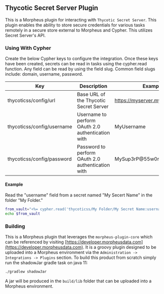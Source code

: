## Thycotic Secret Server Plugin

This is a Morpheus plugin for interacting with `Thycotic Secret Server`. This plugin enables the ability to store secure credentials for various tasks remotely in a secure store external to Morpheus and Cypher. This utilizes Secret Server's API.

### Using With Cypher
Create the below Cypher keys to configure the integration. Once these keys have been created, secrets can be read in tasks using the cypher.read function. Any field can be read by using the field slug. Common field slugs include: domain, username, password.

| Key | Description | Example |
| --- | ----------- | ------- |
| thycoticss/config/url | Base URL of the Thycotic Secret Server | https://myserver.mydomain.com/ |
| thycoticss/config/username | Username to perform OAuth 2.0 authentication with | MyUsername |
| thycoticss/config/password | Password to perform OAuth 2.0 authentication with | MySup3rP@55w0rd! |

#### Example 
Read the "username" field from a secret named "My Secert Name" in the folder "My Folder."

```bash
from_vault="<%= cypher.read('thycoticss/My Folder/My Secret Name:username') %>"
echo $from_vault
```

### Building
This is a Morpheus plugin that leverages the `morpheus-plugin-core` which can be referenced by visiting [https://developer.morpheusdata.com](https://developer.morpheusdata.com). It is a groovy plugin designed to be uploaded into a Morpheus environment via the `Administration -> Integrations -> Plugins` section. To build this product from scratch simply run the shadowJar gradle task on java 11:

```bash
./gradlew shadowJar
```

A jar will be produced in the `build/lib` folder that can be uploaded into a Morpheus environment.